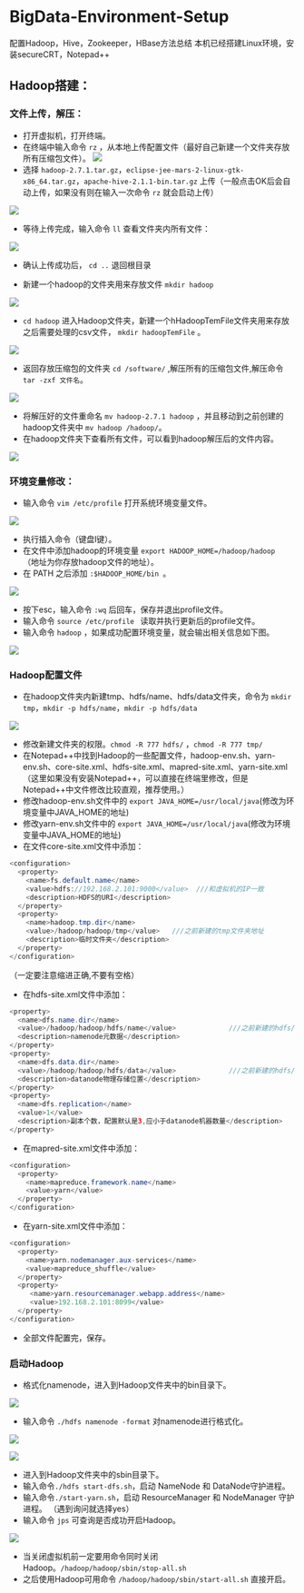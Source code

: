 # BigData-Environment-Setup
配置Hadoop，Hive，Zookeeper，HBase方法总结
本机已经搭建Linux环境，安装secureCRT，Notepad++
## Hadoop搭建：

### 文件上传，解压：

* 打开虚拟机，打开终端。
* 在终端中输入命令 `rz` ，从本地上传配置文件（最好自己新建一个文件夹存放所有压缩包文件）。
![](ScreenShoot/rz.png)
* 选择 `hadoop-2.7.1.tar.gz`，`eclipse-jee-mars-2-linux-gtk-x86_64.tar.gz`，`apache-hive-2.1.1-bin.tar.gz` 上传（一般点击OK后会自动上传，如果没有则在输入一次命令 `rz` 就会启动上传）

![](ScreenShoot/sendFile.png)

* 等待上传完成，输入命令 `ll` 查看文件夹内所有文件：

![](ScreenShoot/allFile.png)

* 确认上传成功后， `cd ..` 退回根目录

* 新建一个hadoop的文件夹用来存放文件 `mkdir hadoop`

![](ScreenShoot/newDocument.png)

* `cd hadoop` 进入Hadoop文件夹，新建一个hHadoopTemFile文件夹用来存放之后需要处理的csv文件， `mkdir hadoopTemFile` 。

![](ScreenShoot/HadoopTmpFile.png)

* 返回存放压缩包的文件夹 `cd /software/` ,解压所有的压缩包文件,解压命令 `tar -zxf 文件名`。

![](ScreenShoot/tarFile.png)

* 将解压好的文件重命名 `mv hadoop-2.7.1 hadoop` ，并且移动到之前创建的hadoop文件夹中 `mv hadoop /hadoop/`。
* 在hadoop文件夹下查看所有文件，可以看到hadoop解压后的文件内容。

![](ScreenShoot/hadoopFile.png)

### 环境变量修改：

* 输入命令 `vim /etc/profile` 打开系统环境变量文件。

![](ScreenShoot/profile.png)

* 执行插入命令（键盘I键）。
* 在文件中添加hadoop的环境变量 `export HADOOP_HOME=/hadoop/hadoop ` （地址为你存放hadoop文件的地址）。
* 在 PATH 之后添加 `:$HADOOP_HOME/bin `。

![](ScreenShoot/path.png)

* 按下esc，输入命令 `:wq` 后回车，保存并退出profile文件。
* 输入命令 `source /etc/profile ` 读取并执行更新后的profile文件。
* 输入命令 `hadoop` ，如果成功配置环境变量，就会输出相关信息如下图。

![](ScreenShoot/hadoopInfo.png)

### Hadoop配置文件

* 在hadoop文件夹内新建tmp、hdfs/name、hdfs/data文件夹，命令为 `mkdir tmp`，`mkdir -p hdfs/name`，`mkdir -p hdfs/data`

![](ScreenShoot/newHadoopFile.png)

* 修改新建文件夹的权限。`chmod -R 777 hdfs/` ，`chmod -R 777 tmp/`
* 在Notepad++中找到Hadoop的一些配置文件，hadoop-env.sh、yarn-env.sh、core-site.xml、hdfs-site.xml、mapred-site.xml、yarn-site.xml（这里如果没有安装Notepad++，可以直接在终端里修改，但是Notepad++中文件修改比较直观，推荐使用。）
* 修改hadoop-env.sh文件中的 `export JAVA_HOME=/usr/local/java`(修改为环境变量中JAVA_HOME的地址)
* 修改yarn-env.sh文件中的 `export JAVA_HOME=/usr/local/java`(修改为环境变量中JAVA_HOME的地址)
* 在文件core-site.xml文件中添加：
```java
<configuration> 
  <property> 
    <name>fs.default.name</name>
    <value>hdfs://192.168.2.101:9000</value>  ///和虚拟机的IP一致
    <description>HDFS的URI</description> 
  </property> 
  <property> 
    <name>hadoop.tmp.dir</name> 
    <value>/hadoop/hadoop/tmp</value>   ///之前新建的tmp文件夹地址
    <description>临时文件夹</description> 
  </property> 
</configuration>
```
（一定要注意缩进正确,不要有空格）
* 在hdfs-site.xml文件中添加：
```java
<property>
  <name>dfs.name.dir</name> 
  <value>/hadoop/hadoop/hdfs/name</value>             ///之前新建的hdfs/name文件夹地址
  <description>namenode元数据</description>    
</property> 
<property> 
  <name>dfs.data.dir</name> 
  <value>/hadoop/hadoop/hdfs/data</value>             ///之前新建的hdfs/data文件夹地址
  <description>datanode物理存储位置</description> 
</property>
<property> 
  <name>dfs.replication</name> 
  <value>1</value> 
  <description>副本个数，配置默认是3,应小于datanode机器数量</description> 
</property>
```
* 在mapred-site.xml文件中添加：
```java
<configuration> 
  <property> 
    <name>mapreduce.framework.name</name> 
    <value>yarn</value> 
  </property> 
</configuration>
```
* 在yarn-site.xml文件中添加：
```java
<configuration> 
  <property> 
    <name>yarn.nodemanager.aux-services</name> 
    <value>mapreduce_shuffle</value> 
  </property> 
  <property> 	
     <name>yarn.resourcemanager.webapp.address</name> 
     <value>192.168.2.101:8099</value> 
  </property> 
</configuration>
```
* 全部文件配置完，保存。

### 启动Hadoop

* 格式化namenode，进入到Hadoop文件夹中的bin目录下。

![](ScreenShoot/bin.png)

* 输入命令 `./hdfs namenode -format` 对namenode进行格式化。

![](ScreenShoot/format.png)

![](ScreenShoot/success.png)

* 进入到Hadoop文件夹中的sbin目录下。
* 输入命令`./hdfs start-dfs.sh`，启动 NameNode 和 DataNode守护进程。
* 输入命令`./start-yarn.sh`，启动 ResourceManager 和 NodeManager 守护进程。
（遇到询问就选择yes）
* 输入命令 `jps` 可查询是否成功开启Hadoop。

![](ScreenShoot/final.png)

* 当关闭虚拟机前一定要用命令同时关闭Hadoop。`/hadoop/hadoop/sbin/stop-all.sh`
* 之后使用Hadoop可用命令 `/hadoop/hadoop/sbin/start-all.sh` 直接开启。
